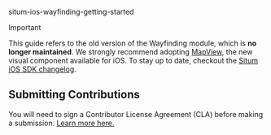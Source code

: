 situm-ios-wayfinding-getting-started

> [!IMPORTANT]  
> This guide refers to the old version of the Wayfinding module, which is **no longer maintained**. We strongly recommend adopting [MapView](https://github.com/situmtech/situm-ios-swift-getting-started), the new visual component available for iOS.
To stay up to date, checkout the [Situm iOS SDK changelog](https://situm.com/docs/ios-sdk-changelog/).

## Submitting Contributions

You will need to sign a Contributor License Agreement (CLA) before making a submission. 
[Learn more here.](https://situm.com/contributions/)
